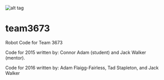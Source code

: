 ![alt tag](http://i.imgur.com/aexchGy.png)

# team3673

Robot Code for Team 3673

Code for 2015 written by: Connor Adam (student) and Jack Walker (mentor).

Code for 2016 written by: Adam Flaigg-Fairless, Tad Stapleton, and Jack Walker
